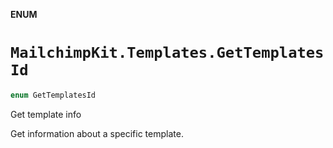 **ENUM**

# `MailchimpKit.Templates.GetTemplatesId`

```swift
enum GetTemplatesId
```

Get template info

Get information about a specific template.
